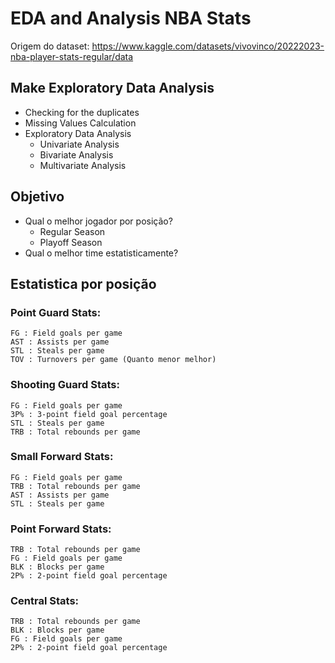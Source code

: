 # EDA and Analysis NBA Stats

Origem do dataset: https://www.kaggle.com/datasets/vivovinco/20222023-nba-player-stats-regular/data


## Make Exploratory Data Analysis
- Checking for the duplicates
- Missing Values Calculation
- Exploratory Data Analysis
    - Univariate Analysis
    - Bivariate Analysis
    - Multivariate Analysis


## Objetivo
-  Qual o melhor jogador por posição?
    - Regular Season
    - Playoff Season
- Qual o melhor time estatisticamente?

## Estatistica por posição
### Point Guard Stats:
    FG : Field goals per game
    AST : Assists per game
    STL : Steals per game
    TOV : Turnovers per game (Quanto menor melhor)
  
### Shooting Guard Stats:
    FG : Field goals per game
    3P% : 3-point field goal percentage
    STL : Steals per game
    TRB : Total rebounds per game

### Small Forward Stats:
    FG : Field goals per game
    TRB : Total rebounds per game
    AST : Assists per game
    STL : Steals per game

### Point Forward Stats:
    TRB : Total rebounds per game
    FG : Field goals per game
    BLK : Blocks per game
    2P% : 2-point field goal percentage

### Central Stats:
    TRB : Total rebounds per game
    BLK : Blocks per game
    FG : Field goals per game
    2P% : 2-point field goal percentage
